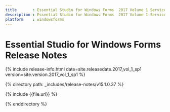 ```yaml
---
title       : Essential Studio for Windows Forms  2017 Volume 1 Service Pack 1 Release Notes
description : Essential Studio for Windows Forms  2017 Volume 1 Service Pack 1 Release Notes
platform    : windowsforms
---
```


# Essential Studio for Windows Forms  Release Notes

{% include release-info.html date=site.releasedate.2017_vol_1_sp1 version=site.version.2017_vol_1_sp1 %} 

{% directory path: _includes/release-notes/v15.1.0.37 %}

{% include {{file.url}} %}

{% enddirectory %}